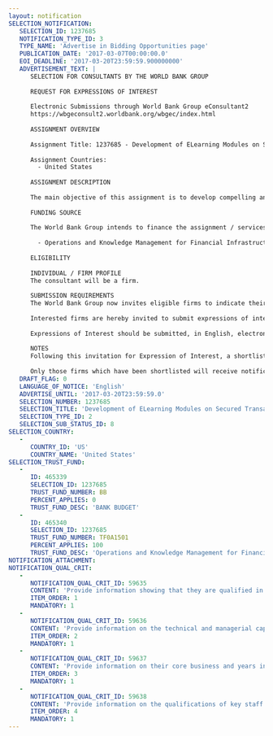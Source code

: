 ```yaml
---
layout: notification
SELECTION_NOTIFICATION: 
   SELECTION_ID: 1237685
   NOTIFICATION_TYPE_ID: 3
   TYPE_NAME: 'Advertise in Bidding Opportunities page'
   PUBLICATION_DATE: '2017-03-07T00:00:00.0'
   EOI_DEADLINE: '2017-03-20T23:59:59.900000000'
   ADVERTISEMENT_TEXT: |
      SELECTION FOR CONSULTANTS BY THE WORLD BANK GROUP
      
      REQUEST FOR EXPRESSIONS OF INTEREST
      
      Electronic Submissions through World Bank Group eConsultant2
      https://wbgeconsult2.worldbank.org/wbgec/index.html
      
      ASSIGNMENT OVERVIEW
      
      Assignment Title: 1237685 - Development of ELearning Modules on Secured Transactions and Collateral Registries Reform
      
      Assignment Countries:
        - United States
      
      ASSIGNMENT DESCRIPTION
      
      The main objective of this assignment is to develop compelling and interactive online learning modules using internal existing WBG content material on Secured Transactions and Collateral Registries. This course would be meant for both internal/external stakeholders; designed to be carried out through a series of modules delivered in a self-paced format. Each module is expected to take no more than 45 minutes and should be designed to be housed on the Open Learning Campus (OLC) of World Bank and/or SME Finance Forum website etc. The e-learning program will focus on following five learning modules:
      
      FUNDING SOURCE
      
      The World Bank Group intends to finance the assignment / services described below under the following:
        
        - Operations and Knowledge Management for Financial Infrastructure-Global
      
      ELIGIBILITY
      
      INDIVIDUAL / FIRM PROFILE
      The consultant will be a firm. 
      
      SUBMISSION REQUIREMENTS
      The World Bank Group now invites eligible firms to indicate their interest in providing the services.  Interested firms must provide information indicating that they are qualified to perform the services (brochures, description of similar assignments, experience in similar conditions, availability of appropriate skills among staff, etc. for firms; CV and cover letter for individuals).  Please note that the total size of all attachments should be less than 5MB.  Consultants may associate to enhance their qualifications.
      
      Interested firms are hereby invited to submit expressions of interest.
      
      Expressions of Interest should be submitted, in English, electronically through World Bank Group eConsultant2 (https://wbgeconsult2.worldbank.org/wbgec/index.html)
      
      NOTES
      Following this invitation for Expression of Interest, a shortlist of qualified firms will be formally invited to submit proposals. Shortlisting and selection will be subject to the availability of funding.
      
      Only those firms which have been shortlisted will receive notification. No debrief will be provided to firms which have not been shortlisted.
   DRAFT_FLAG: 0
   LANGUAGE_OF_NOTICE: 'English'
   ADVERTISE_UNTIL: '2017-03-20T23:59:59.0'
   SELECTION_NUMBER: 1237685
   SELECTION_TITLE: 'Development of ELearning Modules on Secured Transactions and Collateral Registries Reform'
   SELECTION_TYPE_ID: 2
   SELECTION_SUB_STATUS_ID: 8
SELECTION_COUNTRY: 
   - 
      COUNTRY_ID: 'US'
      COUNTRY_NAME: 'United States'
SELECTION_TRUST_FUND: 
   - 
      ID: 465339
      SELECTION_ID: 1237685
      TRUST_FUND_NUMBER: BB
      PERCENT_APPLIES: 0
      TRUST_FUND_DESC: 'BANK BUDGET'
   - 
      ID: 465340
      SELECTION_ID: 1237685
      TRUST_FUND_NUMBER: TF0A1501
      PERCENT_APPLIES: 100
      TRUST_FUND_DESC: 'Operations and Knowledge Management for Financial Infrastructure-Global'
NOTIFICATION_ATTACHMENT: 
NOTIFICATION_QUAL_CRIT: 
   - 
      NOTIFICATION_QUAL_CRIT_ID: 59635
      CONTENT: 'Provide information showing that they are qualified in the field of the assignment.'
      ITEM_ORDER: 1
      MANDATORY: 1
   - 
      NOTIFICATION_QUAL_CRIT_ID: 59636
      CONTENT: 'Provide information on the technical and managerial capabilities of the firm.'
      ITEM_ORDER: 2
      MANDATORY: 1
   - 
      NOTIFICATION_QUAL_CRIT_ID: 59637
      CONTENT: 'Provide information on their core business and years in business.'
      ITEM_ORDER: 3
      MANDATORY: 1
   - 
      NOTIFICATION_QUAL_CRIT_ID: 59638
      CONTENT: 'Provide information on the qualifications of key staff.'
      ITEM_ORDER: 4
      MANDATORY: 1
---
```

